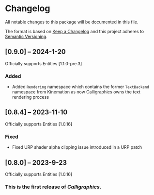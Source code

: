# Changelog

All notable changes to this package will be documented in this file.

The format is based on [Keep a Changelog](http://keepachangelog.com/en/1.0.0/)
and this project adheres to [Semantic
Versioning](http://semver.org/spec/v2.0.0.html).

## [0.9.0] – 2024-1-20

Officially supports Entities [1.1.0-pre.3]

### Added

-   Added `Rendering` namespace which contains the former `TextBackend`
    namespace from Kinemation as now Calligraphics owns the text rendering
    process

## [0.8.4] – 2023-11-10

Officially supports Entities [1.0.16]

### Fixed

-   Fixed URP shader alpha clipping issue introduced in a URP patch

## [0.8.0] – 2023-9-23

Officially supports Entities [1.0.16]

### This is the first release of *Calligraphics*.
